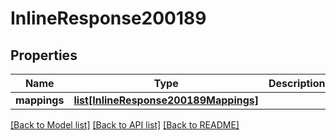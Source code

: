 # InlineResponse200189

## Properties
Name | Type | Description | Notes
------------ | ------------- | ------------- | -------------
**mappings** | [**list[InlineResponse200189Mappings]**](InlineResponse200189Mappings.md) |  | [optional] 

[[Back to Model list]](../README.md#documentation-for-models) [[Back to API list]](../README.md#documentation-for-api-endpoints) [[Back to README]](../README.md)

